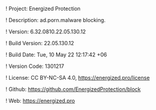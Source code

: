 ! Project: Energized Protection

! Description: ad.porn.malware blocking.

! Version: 6.32.0810.22.05.130.12

! Build Version: 22.05.130.12

! Build Date: Tue, 10 May 22 12:17:42 +06

! Version Code: 1301217

! License: CC BY-NC-SA 4.0, https://energized.pro/license

! Github: https://github.com/EnergizedProtection/block

! Web: https://energized.pro
